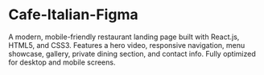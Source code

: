 # Cafe-Italian-Figma
A modern, mobile-friendly restaurant landing page built with React.js, HTML5, and CSS3. Features a hero video, responsive navigation, menu showcase, gallery, private dining section, and contact info. Fully optimized for desktop and mobile screens.
